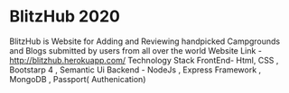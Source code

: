 # BlitzHub 2020
BlitzHub is Website for Adding and Reviewing handpicked Campgrounds and Blogs submitted by users from all over the world
Website Link - http://blitzhub.herokuapp.com/
Technology Stack
FrontEnd- Html, CSS , Bootstarp 4 , Semantic Ui
Backend - NodeJs , Express Framework , MongoDB , Passport( Authenication)


